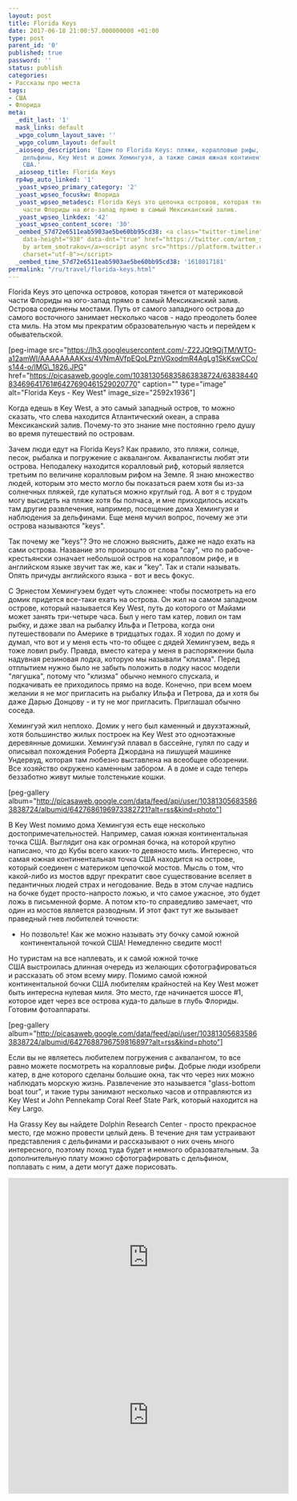 ```yaml
---
layout: post
title: Florida Keys
date: 2017-06-18 21:00:57.000000000 +01:00
type: post
parent_id: '0'
published: true
password: ''
status: publish
categories:
- Рассказы про места
tags:
- США
- Флорида
meta:
  _edit_last: '1'
  mask_links: default
  _wpgo_column_layout_save: ''
  _wpgo_column_layout: default
  _aioseop_description: 'Едем по Florida Keys: пляжи, коралловые рифы, акваланги,
    дельфины, Key West и домик Хемингуэя, а также самая южная континентальная точка
    США.'
  _aioseop_title: Florida Keys
  rp4wp_auto_linked: '1'
  _yoast_wpseo_primary_category: '2'
  _yoast_wpseo_focuskw: Флорида
  _yoast_wpseo_metadesc: Florida Keys это цепочка островов, которая тянется от материковой
    части Флориды на юго-запад прямо в самый Мексиканский залив.
  _yoast_wpseo_linkdex: '42'
  _yoast_wpseo_content_score: '30'
  _oembed_57d72e6511eab5903ae5be60bb95cd38: <a class="twitter-timeline" data-width="625"
    data-height="938" data-dnt="true" href="https://twitter.com/artem_smotrakov?ref_src=twsrc%5Etfw">Tweets
    by artem_smotrakov</a><script async src="https://platform.twitter.com/widgets.js"
    charset="utf-8"></script>
  _oembed_time_57d72e6511eab5903ae5be60bb95cd38: '1618017181'
permalink: "/ru/travel/florida-keys.html"
---
```

Florida Keys это цепочка островов, которая тянется от материковой части Флориды на юго-запад&nbsp;прямо в самый Мексиканский залив. Острова соединены мостами. Путь от самого западного острова до самого восточного занимает несколько часов - надо преодолеть более ста миль. На этом мы прекратим образовательную часть и перейдем к обывательской.

[peg-image src="https://lh3.googleusercontent.com/-Z22JQt9QjTM/WTO-a12amWI/AAAAAAAAKxs/4VNmAVfpEQoLPznVGxodmR4AgLg1SkKswCCo/s144-o/IMG\_1826.JPG" href="https://picasaweb.google.com/103813056835863838724/6383844083469641761#6427690461529020770" caption="" type="image" alt="Florida Keys - Key West" image\_size="2592x1936"]

<!--more-->

Когда едешь в Key West, а это самый западный остров, то можно сказать, что слева находится Атлантический океан, а справа Мексиканский залив. Почему-то это знание мне постоянно грело душу во время путешествий по островам.

Зачем люди едут на Florida Keys? Как правило, это пляжи, солнце, песок, рыбалка и погружение с аквалангом. Аквалангисты любят эти острова. Неподалеку находится коралловый риф, который является третьим по величине коралловым рифом на Земле. Я знаю множество людей, которым это место могло бы показаться раем хотя бы из-за солнечных пляжей, где купаться можно круглый год. А вот я с трудом могу высидеть на пляже хотя бы полчаса, и мне приходилось искать там другие развлечения, например, посещение дома Хемингуэя и наблюдения за дельфинами. Еще меня мучил вопрос, почему же эти острова называются "keys".

Так почему же "keys"? Это не сложно выяснить, даже не надо ехать на сами острова. Название это произошло от слова "cay", что по рабоче-крестьянски означает небольшой остров на коралловом рифе, и в английском языке звучит так же, как и "key". Так и стали называть. Опять причуды английского языка - вот и весь фокус.

С Эрнестом Хемингуэем будет чуть сложнее: чтобы посмотреть на его домик придется все-таки ехать на острова. Он жил на самом западном острове, который называется Key West, путь до которого от Майами может занять три-четыре часа. Был у него там катер, ловил он там рыбку, и даже звал на рыбалку Ильфа и Петрова, когда они путешествовали по Америке в тридцатых годах. Я ходил по дому и думал, что вот и у меня есть что-то общее с дядей Хемингуэем, ведь я тоже ловил рыбу. Правда, вместо катера у меня в распоряжении была надувная резиновая лодка, которую мы называли "клизма". Перед отплытием нужно было не забыть положить в лодку насос модели "лягушка", потому что "клизма" обычно немного спускала, и подкачивать ее приходилось прямо на воде. Конечно, при всем моем желании я не мог пригласить на рыбалку Ильфа и Петрова, да и хотя бы даже Дарью Донцову - и ту&nbsp;не мог пригласить. Приглашал обычно соседа.

Хемингуэй жил неплохо. Домик у него был каменный и двухэтажный, хотя большинство жилых построек на Key West это одноэтажные деревянные домишки. Хемингуэй плавал в бассейне, гулял по саду и описывал похождения Роберта Джордана на пишущей машинке Ундервуд, которая там любезно выставлена на всеобщее обозрении. Все хозяйство окружено&nbsp;каменным забором. А в доме и саде теперь беззаботно живут милые толстенькие кошки.

[peg-gallery album="http://picasaweb.google.com/data/feed/api/user/103813056835863838724/albumid/6427686196973382721?alt=rss&kind=photo"]

В Key West помимо дома Хемингуэя есть еще несколько достопримечательностей. Например, самая южная континентальная точка США. Выглядит она как огромная бочка, на которой крупно написано, что до Кубы всего каких-то девяносто миль. Интересно, что самая южная континентальная точка США находится на острове, который соединен с материком цепочкой мостов. Мысль о том, что какой-либо из мостов вдруг прекратит свое существование вселяет в педантичных людей страх и негодование. Ведь в этом случае надпись на бочке будет просто-напросто ложью, и что самое ужасное, это будет ложь в письменной форме. А потом кто-то справедливо замечает, что один из мостов является&nbsp;разводным. И этот факт тут же вызывает праведный гнев любителей точности:

- Но позвольте! Как же можно&nbsp;называть эту бочку самой южной континентальной точкой США! Немедленно сведите мост!

Но туристам на все наплевать, и к самой южной точке США&nbsp;выстроилась&nbsp;длинная очередь из желающих сфотографироваться и рассказать об этом всему миру. Помимо самой южной континентальной бочки США любителям крайностей на Key West может быть интересна нулевая миля. Это место, где начинается шоссе #1, которое идет через все острова куда-то дальше в глубь Флориды. Готовим фотоаппараты.

[peg-gallery album="http://picasaweb.google.com/data/feed/api/user/103813056835863838724/albumid/6427688796759816897?alt=rss&kind=photo"]

Если вы не являетесь любителем погружения с аквалангом, то все равно можете посмотреть на коралловые рифы. Добрые люди изобрели катер, в дне которого сделаны большие окна, так что через них можно наблюдать морскую жизнь. Развлечение это называется "glass-bottom boat tour", и такие туры занимают несколько часов и отправляются из Key West и John Pennekamp Coral Reef State Park, который находится на Key Largo.

На&nbsp;Grassy Key вы найдете Dolphin Research Center - просто прекрасное место, где можно провести целый день. В течение дня там устраивают представления с дельфинами и рассказывают о них очень много интересного, поэтому поход туда будет и немного образовательным. За дополнительную плату можно сфотографировать с дельфином, поплавать с ним, а дети могут даже порисовать.

<iframe src="https://www.youtube.com/embed/YSRWE_bAJuU" width="560" height="315" frameborder="0" allowfullscreen="allowfullscreen"></iframe>  
<iframe src="https://www.youtube.com/embed/e8miuNqVKok" width="560" height="315" frameborder="0" allowfullscreen="allowfullscreen"></iframe>

